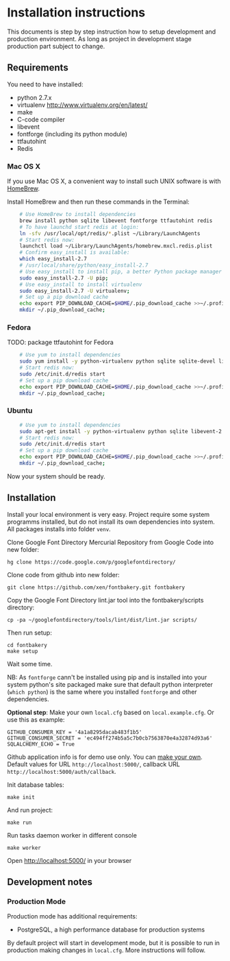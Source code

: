 # Installation instructions

This documents is step by step instruction how to setup development and production environment. As long as project in development stage production part subject to change. 

## Requirements

You need to have installed:

- python 2.7.x 
- virtualenv http://www.virtualenv.org/en/latest/
- make 
- C-code compiler
- libevent
- fontforge (including its python module)
- ttfautohint
- Redis 

### Mac OS X 

If you use Mac OS X, a convenient way to install such UNIX software is with [HomeBrew](http://mxcl.github.io/homebrew/). 

Install HomeBrew and then run these commands in the Terminal:

```sh
    # Use HomeBrew to install dependencies
    brew install python sqlite libevent fontforge ttfautohint redis
    # To have launchd start redis at login:
    ln -sfv /usr/local/opt/redis/*.plist ~/Library/LaunchAgents
    # Start redis now:
    launchctl load ~/Library/LaunchAgents/homebrew.mxcl.redis.plist
    # Confirm easy_install is available:
    which easy_install-2.7 
    # /usr/local/share/python/easy_install-2.7
    # Use easy_install to install pip, a better Python package manager
    sudo easy_install-2.7 -U pip;
    # Use easy_install to install virtualenv
    sudo easy_install-2.7 -U virtualenv;
    # Set up a pip download cache
    echo export PIP_DOWNLOAD_CACHE=$HOME/.pip_download_cache >>~/.profile;
    mkdir ~/.pip_download_cache;
```

### Fedora

TODO: package ttfautohint for Fedora

```sh
    # Use yum to install dependencies
    sudo yum install -y python-virtualenv python sqlite sqlite-devel libevent libevent-devel fontforge redis
    # Start redis now:
    sudo /etc/init.d/redis start
    # Set up a pip download cache
    echo export PIP_DOWNLOAD_CACHE=$HOME/.pip_download_cache >>~/.profile;
    mkdir ~/.pip_download_cache;
```

### Ubuntu

```sh
    # Use yum to install dependencies
    sudo apt-get install -y python-virtualenv python sqlite libevent-2.0-5 fontforge ttfautohint redis-server curl
    # Start redis now:
    sudo /etc/init.d/redis start
    # Set up a pip download cache
    echo export PIP_DOWNLOAD_CACHE=$HOME/.pip_download_cache >>~/.profile;
    mkdir ~/.pip_download_cache;
```


Now your system should be ready.

## Installation

Install your local environment is very easy. Project require some system programms installed, but do not install its own dependencies into system. All packages installs into folder `venv`.

Clone Google Font Directory Mercurial Repository from Google Code into new folder:

    hg clone https://code.google.com/p/googlefontdirectory/ 

Clone code from github into new folder:

    git clone https://github.com/xen/fontbakery.git fontbakery

Copy the Google Font Directory lint.jar tool into the fontbakery/scripts directory:

    cp -pa ~/googlefontdirectory/tools/lint/dist/lint.jar scripts/

Then run setup:

    cd fontbakery
    make setup

Wait some time.

NB: As `fontforge` cann't be installed using pip and is installed into your system python's site packaged make sure that 
default python interpreter (`which python`) is the same where you installed `fontforge` and other dependencies. 

**Optional step**: Make your own `local.cfg` based on `local.example.cfg`. Or use this as example:

    GITHUB_CONSUMER_KEY = '4a1a8295dacab483f1b5'
    GITHUB_CONSUMER_SECRET = 'ec494ff274b5a5c7b0cb7563870e4a32874d93a6'
    SQLALCHEMY_ECHO = True

Github application info is for demo use only. You can [make your own](https://github.com/settings/applications/new). Default values for URL `http://localhost:5000/`, callback URL `http://localhost:5000/auth/callback`. 

Init database tables:

    make init

And run project:

    make run

Run tasks daemon worker in different console

    make worker

Open [http://localhost:5000/](http://localhost:5000/) in your browser

## Development notes

### Production Mode 

Production mode has additional requirements:

* PostgreSQL, a high performance database for production systems

By default project will start in development mode, but it is possible to run in production making changes in `local.cfg`. More instructions will follow.

